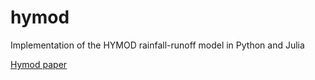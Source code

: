 # hymod
Implementation of the HYMOD rainfall-runoff model in Python and Julia

[Hymod paper](https://www.proc-iahs.net/368/180/2015/piahs-368-180-2015.pdfs)
